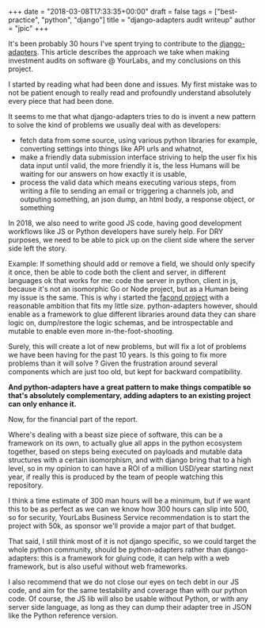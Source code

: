 +++
date = "2018-03-08T17:33:35+00:00"
draft = false
tags = ["best-practice", "python", "django"]
title = "django-adapters audit writeup"
author = "jpic"
+++

It's been probably 30 hours I've spent trying to contribute to the [django-adapters](https://github.com/mjtamlyn/django-adapters/). This article describes the approach we take when making investment audits on software @ YourLabs, and my conclusions on this project.

I started by reading what had been done and issues. My first mistake was to not be patient enough to really read and profoundly understand absolutely every piece that had been done.

It seems to me that what django-adapters tries to do is invent a new pattern to solve the kind of problems we usually deal with as developers:

- fetch data from some source, using various python libraries for example, converting settings into things like API urls and whatnot,
- make a friendly data submission interface striving to help the user fix his data input until valid, the more friendly it is, the less Humans will be waiting for our answers on how exactly it is usable,
- process the valid data which means executing various steps, from writing a file to sending an email or triggering a channels job, and outputing something, an json dump, an html body, a response object, or something

In 2018, we also need to write good JS code, having good development workflows like JS or Python developers have surely help. For DRY purposes, we need to be able to pick up on the client side where the server side left the story.

Example: If something should add or remove a field, we should only specify it once, then be able to code both the client and server, in different languages ok that works for me: code the server in python, client in js, because it's not an isomorphic Go or Node project, but as a Human being my issue is the same. This is why i started the [facond project](http://facond.readthedocs.io/en/master/) with a reasonable ambition that fits my little size. python-adapters however, should enable as a framework to glue different libraries around data they can share logic on, dump/restore the logic schemas, and be introspectable and mutable to enable even more in-the-foot-shooting.

Surely, this will create a lot of new problems, but will fix a lot of problems we have been having for the past 10 years. Is this going to fix more problems than it will solve ? Given the frustration around several components which are just too old, but kept for backward compatibility. 

**And python-adapters have a great pattern to make things compatible so that's absolutely complementary, adding adapters to an existing project can only enhance it.**

Now, for the financial part of the report.

Where's dealing with a beast size piece of software, this can be a framework on its own, to actually glue all apps in the python ecosystem together, based on steps being executed on payloads and mutable data structures with a certain isomorphism, and with django bring that to a high level, so in my opinion to can have a ROI of a million USD/year starting next year, if really this is produced by the team of people watching this repository.

I think a time estimate of 300 man hours will be a minimum, but if we want this to be as perfect as we can we know how 300 hours can slip into 500, so for security, YourLabs Business Service recommendation is to start the project with 50k, as sponsor we'll provide a major part of that budget.

That said, I still think most of it is not django specific, so we could target the whole python community, should be python-adapters rather than django-adapters: this is a framework for gluing code, it can help with a web framework, but is also useful without web frameworks.

I also recommend that we do not close our eyes on tech debt in our JS code, and aim for the same testability and coverage than with our python code. Of course, the JS lib will also be usable without Python, or with any server side language, as long as they can dump their adapter tree in JSON like the Python reference version.
